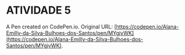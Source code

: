 # ATIVIDADE 5

A Pen created on CodePen.io. Original URL: [https://codepen.io/Alana-Emilly-da-Silva-Bulhoes-dos-Santos/pen/MYgjvWK](https://codepen.io/Alana-Emilly-da-Silva-Bulhoes-dos-Santos/pen/MYgjvWK).

